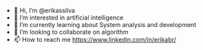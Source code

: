 - 👋 Hi, I’m @erikassilva
- 👀 I’m interested in artificial intelligence
- 🌱 I’m currently learning about System analysis and development
- 💞️ I’m looking to collaborate on algorithm
- 📫 How to reach me https://www.linkedin.com/in/erikabr/

<!---
erikassilva/erikassilva is a ✨ special ✨ repository because its `README.md` (this file) appears on your GitHub profile.
You can click the Preview link to take a look at your changes.
--->
